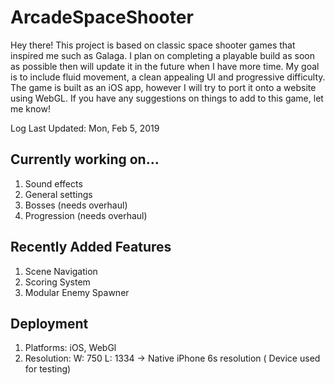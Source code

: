 # ArcadeSpaceShooter

Hey there! This project is based on classic space shooter games that inspired me such as Galaga. I plan on completing a playable build as soon as possible then will update it in the future when I have more time. My goal is to include fluid movement, a clean appealing UI and progressive difficulty. The game is built as an iOS app, however I will try to port it onto a website using WebGL. If you have any suggestions on things to add to this game, let me know! 


Log Last Updated: Mon, Feb 5, 2019


## Currently working on...
1) Sound effects
2) General settings
3) Bosses (needs overhaul)
4) Progression (needs overhaul)

## Recently Added Features
1) Scene Navigation
2) Scoring System
3) Modular Enemy Spawner

## Deployment
1) Platforms: iOS, WebGl
2) Resolution: W: 750 L: 1334 -> Native iPhone 6s resolution ( Device used for testing)


